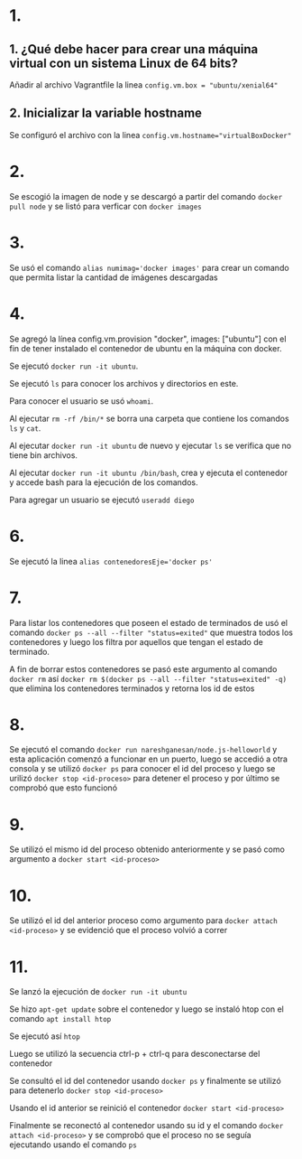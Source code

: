 # 1.

## 1. ¿Qué debe hacer para crear una máquina virtual con un sistema Linux de 64 bits? 

Añadir al archivo Vagrantfile la linea `config.vm.box = "ubuntu/xenial64"`

## 2. Inicializar la variable hostname
 
Se configuró el archivo con la linea `config.vm.hostname="virtualBoxDocker"`

# 2. 

Se escogió la imagen de node y se descargó a partir del comando 
`docker pull node` y se listó para verficar con `docker images`

# 3.

Se usó el comando `alias numimag='docker images'` para crear un comando que
permita listar la cantidad de imágenes descargadas

# 4.

Se agregó la línea config.vm.provision "docker", images: ["ubuntu"] con el fin
de tener instalado el contenedor de ubuntu en la máquina con docker.

Se ejecutó `docker run -it ubuntu`.

Se ejecutó `ls` para conocer los archivos y directorios en este.

Para conocer el usuario se usó `whoami`.

Al ejecutar `rm -rf /bin/*` se borra una carpeta que contiene los comandos
`ls` y `cat`.

Al ejecutar `docker run -it ubuntu` de nuevo y ejecutar `ls` se verifica que no tiene bin 
archivos.

Al ejecutar `docker run -it ubuntu /bin/bash`, crea y ejecuta el contenedor y 
accede bash para la ejecución de los comandos.

Para agregar un usuario se ejecutó `useradd diego`


# 6.

Se ejecutó la linea `alias contenedoresEje='docker ps'`

# 7.

Para listar los contenedores que poseen el estado de terminados de usó el comando `docker ps --all --filter "status=exited"` que muestra
todos los contenedores y luego los filtra por aquellos que tengan el estado de terminado.

A fin de borrar estos contenedores se pasó este argumento al comando `docker rm` así `docker rm $(docker ps --all --filter "status=exited" -q)`
que elimina los contenedores terminados y retorna los id de estos


# 8.

Se ejecutó el comando `docker run nareshganesan/node.js-helloworld` y esta aplicación comenzó a funcionar en un puerto, luego se 
accedió a otra consola y se utilizó `docker ps` para conocer el id del proceso y luego se urilizó `docker stop <id-proceso>` para
detener el proceso y por último se comprobó que esto funcionó

# 9.  

Se utilizó el mismo id del proceso obtenido anteriormente y se pasó como argumento a `docker start <id-proceso>`

# 10.

Se utilizó el id del anterior proceso como argumento para `docker attach <id-proceso>` y se evidenció que el proceso volvió a correr

# 11.

Se lanzó la ejecución de `docker run -it ubuntu`

Se hizo `apt-get update` sobre el contenedor y luego se instaló htop con el comando `apt install htop`

Se ejecutó así `htop`

Luego se utilizó la secuencia ctrl-p + ctrl-q para desconectarse del contenedor 

Se consultó el id del contenedor usando `docker ps` y finalmente se utilizó para detenerlo `docker stop <id-proceso>`

Usando el id anterior se reinició el contenedor `docker start <id-proceso>`

Finalmente se reconectó al contenedor usando su id y el comando `docker attach <id-proceso>` y se comprobó que el proceso no se seguía 
ejecutando usando el comando `ps`	
